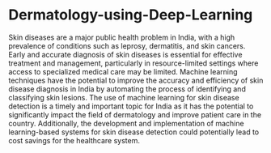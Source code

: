 # Dermatology-using-Deep-Learning

Skin diseases are a major public health problem in India, with a high prevalence of conditions such as leprosy, dermatitis, and skin cancers. Early and accurate diagnosis of skin diseases is essential for effective treatment and management, particularly in resource-limited settings where access to specialized medical care may be limited. Machine learning techniques have the potential to improve the accuracy and efficiency of skin disease diagnosis in India by automating the process of identifying and classifying skin lesions. The use of machine learning for skin disease detection is a timely and important topic for India as it has the potential to significantly impact the field of dermatology and improve patient care in the country. Additionally, the development and implementation of machine learning-based systems for skin disease detection could potentially lead to cost savings for the healthcare system.
